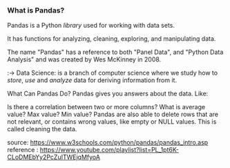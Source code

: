 <h3>What is Pandas?</h3>

Pandas is a Python <em>library</em> used for working with data sets.

It has functions for analyzing, cleaning, exploring, and manipulating data.

The name "Pandas" has a reference to both "Panel Data", and "Python Data Analysis" and was created by Wes McKinney in 2008.

 :-> Data Science: is a branch of computer science where we study how to <em>store</em>, <em>use</em> and <em>analyze </em> data for deriving information from it.


What Can Pandas Do?
Pandas gives you answers about the data. Like:

Is there a correlation between two or more columns?
What is average value?
Max value?
Min value?
Pandas are also able to delete rows that are not relevant, or contains wrong values, like empty or NULL values. This is called cleaning the data.

source: https://www.w3schools.com/python/pandas/pandas_intro.asp
reference : https://www.youtube.com/playlist?list=PL_1pt6K-CLoDMEbYy2PcZuITWEjqMfyoA
